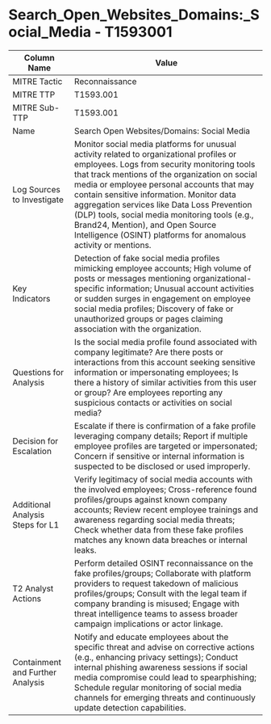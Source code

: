 # Search_Open_Websites_Domains:_Social_Media - T1593001

| Column Name | Value |
|-------------|-------|
| MITRE Tactic | Reconnaissance |
| MITRE TTP | T1593.001 |
| MITRE Sub-TTP | T1593.001 |
| Name | Search Open Websites/Domains: Social Media |
| Log Sources to Investigate | Monitor social media platforms for unusual activity related to organizational profiles or employees. Logs from security monitoring tools that track mentions of the organization on social media or employee personal accounts that may contain sensitive information. Monitor data aggregation services like Data Loss Prevention (DLP) tools, social media monitoring tools (e.g., Brand24, Mention), and Open Source Intelligence (OSINT) platforms for anomalous activity or mentions. |
| Key Indicators | Detection of fake social media profiles mimicking employee accounts; High volume of posts or messages mentioning organizational-specific information; Unusual account activities or sudden surges in engagement on employee social media profiles; Discovery of fake or unauthorized groups or pages claiming association with the organization. |
| Questions for Analysis | Is the social media profile found associated with company legitimate? Are there posts or interactions from this account seeking sensitive information or impersonating employees; Is there a history of similar activities from this user or group? Are employees reporting any suspicious contacts or activities on social media? |
| Decision for Escalation | Escalate if there is confirmation of a fake profile leveraging company details; Report if multiple employee profiles are targeted or impersonated; Concern if sensitive or internal information is suspected to be disclosed or used improperly. |
| Additional Analysis Steps for L1 | Verify legitimacy of social media accounts with the involved employees; Cross-reference found profiles/groups against known company accounts; Review recent employee trainings and awareness regarding social media threats; Check whether data from these fake profiles matches any known data breaches or internal leaks. |
| T2 Analyst Actions | Perform detailed OSINT reconnaissance on the fake profiles/groups; Collaborate with platform providers to request takedown of malicious profiles/groups; Consult with the legal team if company branding is misused; Engage with threat intelligence teams to assess broader campaign implications or actor linkage. |
| Containment and Further Analysis | Notify and educate employees about the specific threat and advise on corrective actions (e.g., enhancing privacy settings); Conduct internal phishing awareness sessions if social media compromise could lead to spearphishing; Schedule regular monitoring of social media channels for emerging threats and continuously update detection capabilities. |

